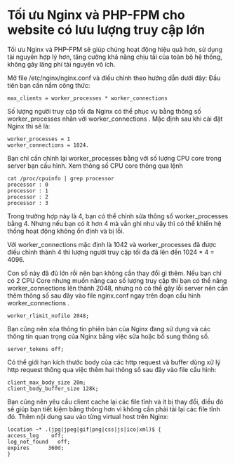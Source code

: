 # Tối ưu Nginx và PHP-FPM cho website có lưu lượng truy cập lớn
Tối ưu Nginx và PHP-FPM sẽ giúp chúng hoạt động hiệu quả hơn, sử dụng tài nguyên hợp lý hơn, tăng cường khả năng chịu tải của toàn bộ hệ thống, không gây lãng phí tài nguyên vô ích.

Mở file /etc/nginx/nginx.conf và điều chỉnh theo hướng dẫn dưới đây:
Đầu tiên bạn cần nắm công thức:
```
max_clients = worker_processes * worker_connections
```

Số lượng người truy cập tối đa Nginx có thể phục vụ bằng thông số worker_processes nhân với worker_connections . Mặc định sau khi cài đặt Nginx thì sẽ là:
```
worker_processes = 1
worker_connections = 1024.
```

Bạn chỉ cần chỉnh lại worker_processes bằng với số lượng CPU core trong server bạn cấu hình. Xem thông số CPU core thông qua lệnh
```
cat /proc/cpuinfo | grep processor
processor : 0
processor : 1
processor : 2
processor : 3
```
Trong trường hợp này là 4, bạn có thể chỉnh sửa thông số worker_processes bằng 4. Nhưng nếu bạn có ít hơn 4 mà vẫn ghi như vậy thì có thể khiến hệ thống hoạt động không ổn định và bị lỗi.

Với worker_connections mặc định là 1042 và worker_processes đã được điều chỉnh thành 4 thì lượng người truy cập tối đa đã lên đến 1024 * 4 = 4096.

Con số này đã đủ lớn rồi nên bạn không cần thay đổi gì thêm. Nếu bạn chỉ có 2 CPU Core nhưng muốn nâng cao số lượng truy cập thì bạn có thể nâng worker_connections lên thành 2048, nhưng nó có thể gây lỗi server nên cần thêm thông số sau đây vào file nginx.conf ngay trên đoạn cấu hình worker_connections .

```
worker_rlimit_nofile 2048;
```
Bạn cũng nên xóa thông tin phiên bản của Nginx đang sử dụng và các thông tin quan trọng của Nginx bằng việc sửa hoặc bổ sung thông số.
```
server_tokens off;
```

Có thể giới hạn kích thước body của các http request và buffer dùng xử lý http request thông qua việc thêm hai thông số sau đây vào file cấu hình:
```
client_max_body_size 20m;
client_body_buffer_size 128k;
```

Bạn cũng nên yêu cầu client cache lại các file tĩnh và ít bị thay đổi, điều đó sẽ giúp bạn tiết kiệm bằng thông hơn vì không cần phải tải lại các file tĩnh đó. Thêm nội dung sau vào từng virtual host trên Nginx:
```
location ~* .(jpg|jpeg|gif|png|css|js|ico|xml)$ {
access_log    off;
log_not_found   off;
expires      360d;
}
```
